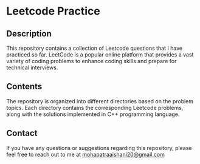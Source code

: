 # Leetcode Practice

## Description

This repository contains a collection of Leetcode questions that I have practiced so far. LeetCode is a popular online platform that provides a vast variety of coding problems to enhance coding skills and prepare for technical interviews.

## Contents

The repository is organized into different directories based on the problem topics. Each directory contains the corresponding Leetcode problems, along with the solutions implemented in C++ programming language.


## Contact

If you have any questions or suggestions regarding this repository, please feel free to reach out to me at mohapatraaishani20@gmail.com
